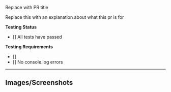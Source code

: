 Replace with PR title 

Replace this with an explanation about what this pr is for

**Testing Status**
- [] All tests have passed
  
**Testing Requirements**
- []
- [] No console.log errors
  
 ---
 **Images/Screenshots**
---
